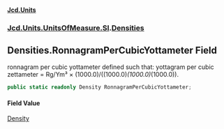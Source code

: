 #### [Jcd.Units](index.md 'index')
### [Jcd.Units.UnitsOfMeasure.SI](Jcd.Units.UnitsOfMeasure.SI.md 'Jcd.Units.UnitsOfMeasure.SI').[Densities](Densities.md 'Jcd.Units.UnitsOfMeasure.SI.Densities')

## Densities.RonnagramPerCubicYottameter Field

ronnagram per cubic yottameter defined such that: yottagram per cubic zettameter = Rg/Ym³ × (1000.0)/((1000.0)*(1000.0)*(1000.0)).

```csharp
public static readonly Density RonnagramPerCubicYottameter;
```

#### Field Value
[Density](Density.md 'Jcd.Units.UnitTypes.Density')